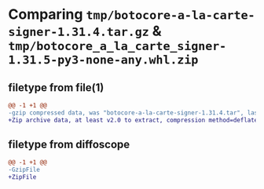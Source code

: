 # Comparing `tmp/botocore-a-la-carte-signer-1.31.4.tar.gz` & `tmp/botocore_a_la_carte_signer-1.31.5-py3-none-any.whl.zip`

## filetype from file(1)

```diff
@@ -1 +1 @@
-gzip compressed data, was "botocore-a-la-carte-signer-1.31.4.tar", last modified: Tue Jul 18 01:55:41 2023, max compression
+Zip archive data, at least v2.0 to extract, compression method=deflate
```

## filetype from diffoscope

```diff
@@ -1 +1 @@
-GzipFile
+ZipFile
```

